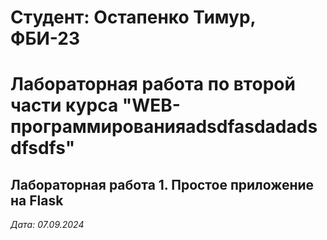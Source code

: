 # Студент: Остапенко Тимур, ФБИ-23
# Лабораторная работа по второй части курса "WEB-программированияadsdfasdadadsdfsdfs"
## Лабораторная работа 1. Простое приложение на Flask
*Дата: 07.09.2024*
